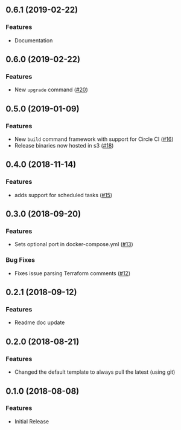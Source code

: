 ## 0.6.1 (2019-02-22)

### Features

- Documentation


## 0.6.0 (2019-02-22)

### Features

- New `upgrade` command ([#20](https://github.com/turnerlabs/fargate-create/issues/20))


## 0.5.0 (2019-01-09)

### Features

- New `build` command framework with support for Circle CI ([#16](https://github.com/turnerlabs/fargate-create/pull/16))
- Release binaries now hosted in s3 ([#18](https://github.com/turnerlabs/fargate-create/pull/18))


## 0.4.0 (2018-11-14)

### Features

- adds support for scheduled tasks ([#15](https://github.com/turnerlabs/fargate-create/pull/15))


## 0.3.0 (2018-09-20)

### Features

- Sets optional port in docker-compose.yml ([#13](https://github.com/turnerlabs/fargate-create/issues/13))

### Bug Fixes

  - Fixes issue parsing Terraform comments ([#12](https://github.com/turnerlabs/fargate-create/issues/12))


## 0.2.1 (2018-09-12)

### Features

  - Readme doc update


## 0.2.0 (2018-08-21)

### Features

  - Changed the default template to always pull the latest (using git)


## 0.1.0 (2018-08-08)

### Features

  - Initial Release
